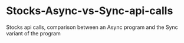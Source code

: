 # Stocks-Async-vs-Sync-api-calls
Stocks api calls, comparison between an Async program and the Sync variant of the program
